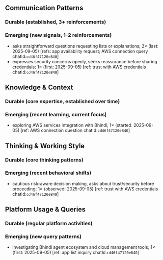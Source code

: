 ## Communication Patterns
### Durable (established, 3+ reinforcements)

### Emerging (new signals, 1-2 reinforcements)
- asks straightforward questions requesting lists or explanations; 2× (last: 2025-09-05) [refs: app availability request; AWS connection query chatId:`cd46f47120e840`]
- expresses security concerns openly, seeks reassurance before sharing credentials; 1× (first: 2025-09-05) [ref: trust with AWS credentials chatId:`cd46f47120e840`]

## Knowledge & Context
### Durable (core expertise, established over time)

### Emerging (recent learning, current focus)
- exploring AWS services integration with Bhindi; 1× (started: 2025-09-05) [ref: AWS connection question chatId:`cd46f47120e840`]

## Thinking & Working Style
### Durable (core thinking patterns)

### Emerging (recent behavioral shifts)
- cautious risk-aware decision making, asks about trust/security before proceeding; 1× (observed: 2025-09-05) [ref: trust with AWS credentials chatId:`cd46f47120e840`]

## Platform Usage & Queries
### Durable (regular platform activities)

### Emerging (new query patterns)
- investigating Bhindi agent ecosystem and cloud management tools; 1× (first: 2025-09-05) [ref: app list inquiry chatId:`cd46f47120e840`]